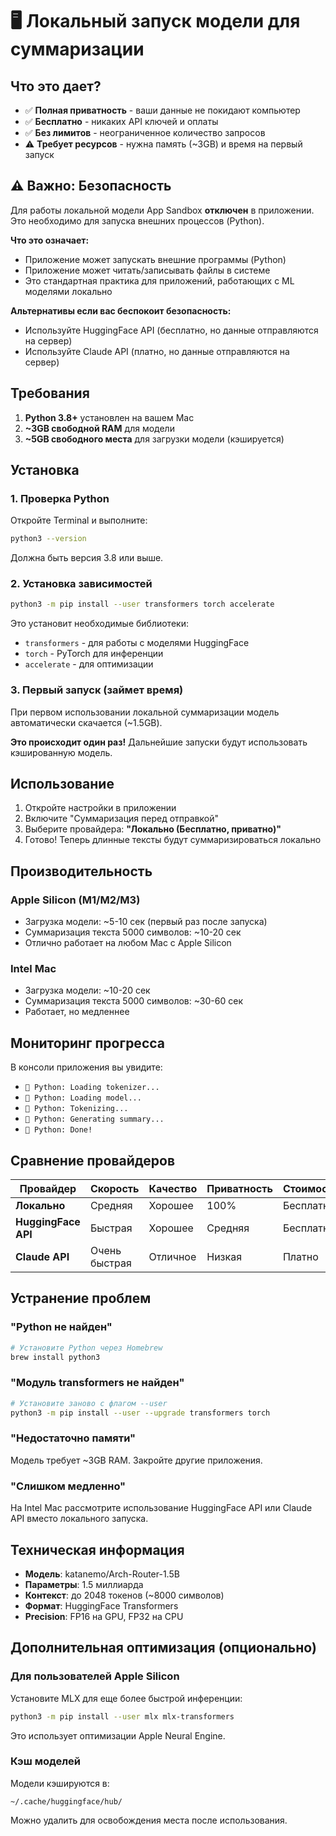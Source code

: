 # 🖥️ Локальный запуск модели для суммаризации

## Что это дает?

- ✅ **Полная приватность** - ваши данные не покидают компьютер
- ✅ **Бесплатно** - никаких API ключей и оплаты
- ✅ **Без лимитов** - неограниченное количество запросов
- ⚠️ **Требует ресурсов** - нужна память (~3GB) и время на первый запуск

## ⚠️ Важно: Безопасность

Для работы локальной модели App Sandbox **отключен** в приложении. Это необходимо для запуска внешних процессов (Python).

**Что это означает:**
- Приложение может запускать внешние программы (Python)
- Приложение может читать/записывать файлы в системе
- Это стандартная практика для приложений, работающих с ML моделями локально

**Альтернативы если вас беспокоит безопасность:**
- Используйте HuggingFace API (бесплатно, но данные отправляются на сервер)
- Используйте Claude API (платно, но данные отправляются на сервер)

## Требования

1. **Python 3.8+** установлен на вашем Mac
2. **~3GB свободной RAM** для модели
3. **~5GB свободного места** для загрузки модели (кэшируется)

## Установка

### 1. Проверка Python

Откройте Terminal и выполните:

```bash
python3 --version
```

Должна быть версия 3.8 или выше.

### 2. Установка зависимостей

```bash
python3 -m pip install --user transformers torch accelerate
```

Это установит необходимые библиотеки:
- `transformers` - для работы с моделями HuggingFace
- `torch` - PyTorch для инференции
- `accelerate` - для оптимизации

### 3. Первый запуск (займет время)

При первом использовании локальной суммаризации модель автоматически скачается (~1.5GB).

**Это происходит один раз!** Дальнейшие запуски будут использовать кэшированную модель.

## Использование

1. Откройте настройки в приложении
2. Включите "Суммаризация перед отправкой"
3. Выберите провайдера: **"Локально (Бесплатно, приватно)"**
4. Готово! Теперь длинные тексты будут суммаризироваться локально

## Производительность

### Apple Silicon (M1/M2/M3)
- Загрузка модели: ~5-10 сек (первый раз после запуска)
- Суммаризация текста 5000 символов: ~10-20 сек
- Отлично работает на любом Mac с Apple Silicon

### Intel Mac
- Загрузка модели: ~10-20 сек
- Суммаризация текста 5000 символов: ~30-60 сек
- Работает, но медленнее

## Мониторинг прогресса

В консоли приложения вы увидите:
- `🐍 Python: Loading tokenizer...`
- `🐍 Python: Loading model...`
- `🐍 Python: Tokenizing...`
- `🐍 Python: Generating summary...`
- `🐍 Python: Done!`

## Сравнение провайдеров

| Провайдер | Скорость | Качество | Приватность | Стоимость |
|-----------|----------|----------|-------------|-----------|
| **Локально** | Средняя | Хорошее | 100% | Бесплатно |
| **HuggingFace API** | Быстрая | Хорошее | Средняя | Бесплатно |
| **Claude API** | Очень быстрая | Отличное | Низкая | Платно |

## Устранение проблем

### "Python не найден"

```bash
# Установите Python через Homebrew
brew install python3
```

### "Модуль transformers не найден"

```bash
# Установите заново с флагом --user
python3 -m pip install --user --upgrade transformers torch
```

### "Недостаточно памяти"

Модель требует ~3GB RAM. Закройте другие приложения.

### "Слишком медленно"

На Intel Mac рассмотрите использование HuggingFace API или Claude API вместо локального запуска.

## Техническая информация

- **Модель**: katanemo/Arch-Router-1.5B
- **Параметры**: 1.5 миллиарда
- **Контекст**: до 2048 токенов (~8000 символов)
- **Формат**: HuggingFace Transformers
- **Precision**: FP16 на GPU, FP32 на CPU

## Дополнительная оптимизация (опционально)

### Для пользователей Apple Silicon

Установите MLX для еще более быстрой инференции:

```bash
python3 -m pip install --user mlx mlx-transformers
```

Это использует оптимизации Apple Neural Engine.

### Кэш моделей

Модели кэшируются в:
```
~/.cache/huggingface/hub/
```

Можно удалить для освобождения места после использования.
